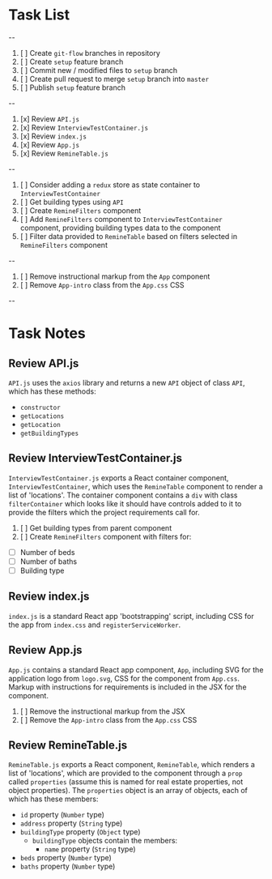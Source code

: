 # Task List #

--

1. [ ] Create `git-flow` branches in repository
2. [ ] Create `setup` feature branch
3. [ ] Commit new / modified files to `setup` branch
4. [ ] Create pull request to merge `setup` branch into `master`
5. [ ] Publish `setup` feature branch

--

1. [x] Review `API.js`
2. [x] Review `InterviewTestContainer.js`
3. [x] Review `index.js`
4. [x] Review `App.js`
5. [x] Review `RemineTable.js`

--

1. [ ] Consider adding a `redux` store as state container to `InterviewTestContainer`
2. [ ] Get building types using `API`
3. [ ] Create `RemineFilters` component
4. [ ] Add `RemineFilters` component to `InterviewTestContainer` component, providing building types data to the component
5. [ ] Filter data provided to `RemineTable` based on filters selected in `RemineFilters` component

--

1. [ ] Remove instructional markup from the `App` component
2. [ ] Remove `App-intro` class from the `App.css` CSS

--

# Task Notes #

## Review API.js ##

`API.js` uses the `axios` library and returns a new `API` object of class `API`, which has these methods:

* `constructor`
* `getLocations`
* `getLocation`
* `getBuildingTypes`

## Review InterviewTestContainer.js ##

`InterviewTestContainer.js` exports a React container component, `InterviewTestContainer`, which uses the `RemineTable` component to render a list of 'locations'.  The container component contains a `div` with class `filterContainer` which looks like it should have controls added to it to provide the filters which the project requirements call for.

1. [ ] Get building types from parent component
2. [ ] Create `RemineFilters` component with filters for:
  * [ ] Number of beds
  * [ ] Number of baths
  * [ ] Building type

## Review index.js ##

`index.js` is a standard React app 'bootstrapping' script, including CSS for the app from `index.css` and `registerServiceWorker`.

## Review App.js ##

`App.js` contains a standard React app component, `App`, including SVG for the application logo from `logo.svg`, CSS for the component from `App.css`.  Markup with instructions for requirements is included in the JSX for the component.

1. [ ] Remove the instructional markup from the JSX
2. [ ] Remove the `App-intro` class from the `App.css` CSS

## Review RemineTable.js ##

`RemineTable.js` exports a React component, `RemineTable`, which renders a list of 'locations', which are provided to the component through a `prop` called `properties` (assume this is named for real estate properties, not object properties).  The `properties` object is an array of objects, each of which has these members:

* `id` property (`Number` type)
* `address` property (`String` type)
* `buildingType` property (`Object` type)
  * `buildingType` objects contain the members:
    * `name` property (`String` type)
* `beds` property (`Number` type)
* `baths` property (`Number` type)
